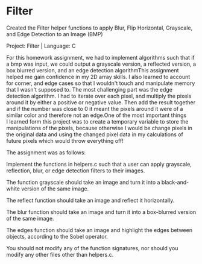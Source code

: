 # Filter
Created the Filter helper functions to apply Blur, Flip Horizontal, Grayscale, and Edge Detection to an Image (BMP)

Project: Filter | Language: C‍

For this homework assignment, we had to implement algorithms such that if a bmp was input, we could output a grayscale version, a reflected version, a box blurred version, and an edge detection algorithmThis assignment helped me gain confidence in my 2D array skills. I also learned to account for corner, and edge cases so that I wouldn't touch and manipulate memory that I wasn't supposed to. The most challenging part was the edge detection algorithm. I had to iterate over each pixel, and multiply the pixels around it by either a positive or negative value. Then add the result together and if the number was close to 0 it meant the pixels around it were of a similar color and therefore not an edge.One of the most important things I learned form this project was to create a temporary variable to store the manipulations of the pixels, because otherwise I would be change pixels in the original data and using the changed pixel data in my calculations of future pixels which would throw everything off!

The assignment was as follows:

Implement the functions in helpers.c such that a user can apply grayscale, reflection, blur, or edge detection filters to their images.

The function grayscale should take an image and turn it into a black-and-white version of the same image.

The reflect function should take an image and reflect it horizontally.

The blur function should take an image and turn it into a box-blurred version of the same image.

The edges function should take an image and highlight the edges between objects, according to the Sobel operator.

You should not modify any of the function signatures, nor should you modify any other files other than helpers.c.
